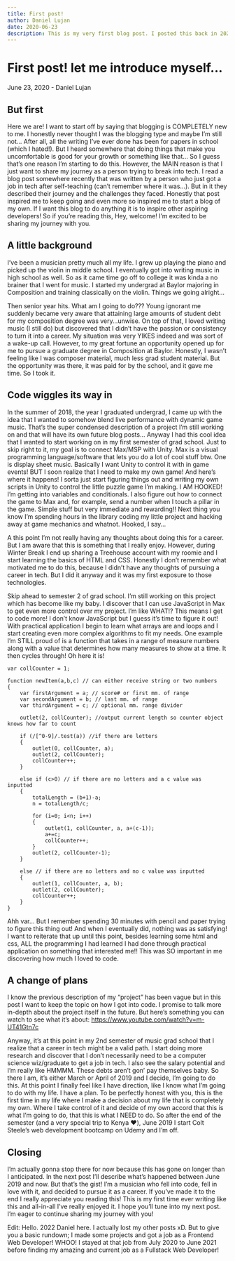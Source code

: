 ```yaml
---
title: First post!
author: Daniel Lujan
date: 2020-06-23
description: This is my very first blog post. I posted this back in 2020 but I've since switched from Wordpress to 11ty for my personal site. In this post I talk about how my background and how I got into coding. Hope you enjoy!
---
```


# First post! let me introduce myself...
June 23, 2020 - Daniel Lujan

## But first
Here we are! I want to start off by saying that blogging is COMPLETELY new to me. I honestly never thought I was the blogging type and maybe I’m still not… After all, all the writing I’ve ever done has been for papers in school (which I hated!). But I heard somewhere that doing things that make you uncomfortable is good for your growth or something like that… So I guess that’s one reason I’m starting to do this. However, the MAIN reason is that I just want to share my journey as a person trying to break into tech. I read a blog post somewhere recently that was written by a person who just got a job in tech after self-teaching (can’t remember where it was…). But in it they described their journey and the challenges they faced. Honestly that post inspired me to keep going and even more so inspired me to start a blog of my own. If I want this blog to do anything it is to inspire other aspiring developers! So if you’re reading this, Hey, welcome! I’m excited to be sharing my journey with you.

## A little background
I’ve been a musician pretty much all my life. I grew up playing the piano and picked up the violin in middle school. I eventually got into writing music in high school as well. So as it came time go off to college it was kinda a no brainer that I went for music. I started my undergrad at Baylor majoring in Composition and training classically on the violin. Things we going alright…

Then senior year hits. What am I going to do??? Young ignorant me suddenly became very aware that attaining large amounts of student debt for my composition degree was very…unwise. On top of that, I loved writing music (I still do) but discovered that I didn’t have the passion or consistency to turn it into a career. My situation was very YIKES indeed and was sort of a wake-up call. However, to my great fortune an opportunity opened up for me to pursue a graduate degree in Composition at Baylor. Honestly, I wasn’t feeling like I was composer material, much less grad student material. But the opportunity was there, it was paid for by the school, and it gave me time. So I took it.

## Code wiggles its way in
In the summer of 2018, the year I graduated undergrad, I came up with the idea that I wanted to somehow blend live performance with dynamic game music. That’s the super condensed description of a project I’m still working on and that will have its own future blog posts… Anyway I had this cool idea that I wanted to start working on in my first semester of grad school. Just to skip right to it, my goal is to connect Max/MSP with Unity. Max is a visual programming language/software that lets you do a lot of cool stuff btw. One is display sheet music. Basically I want Unity to control it with in game events! BUT I soon realize that I need to make my own game! And here’s where it happens! I sorta just start figuring things out and writing my own scripts in Unity to control the little puzzle game I’m making. I AM HOOKED! I’m getting into variables and conditionals. I also figure out how to connect the game to Max and, for example, send a number when I touch a pillar in the game. Simple stuff but very immediate and rewarding!! Next thing you know I’m spending hours in the library coding my little project and hacking away at game mechanics and whatnot. Hooked, I say…

A this point I’m not really having any thoughts about doing this for a career. But I am aware that this is something that I really enjoy. However, during Winter Break I end up sharing a Treehouse account with my roomie and I start learning the basics of HTML and CSS. Honestly I don’t remember what motivated me to do this, because I didn’t have any thoughts of pursuing a career in tech. But I did it anyway and it was my first exposure to those technologies.

Skip ahead to semester 2 of grad school. I’m still working on this project which has become like my baby. I discover that I can use JavaScript in Max to get even more control over my project. I’m like WHAT!? This means I get to code more! I don’t know JavaScript but I guess it’s time to figure it out! With practical application I begin to learn what arrays are and loops and I start creating even more complex algorithms to fit my needs. One example I’m STILL proud of is a function that takes in a range of measure numbers along with a value that determines how many measures to show at a time. It then cycles through! Oh here it is!

```
var collCounter = 1;

function newItem(a,b,c) // can either receive string or two numbers
{
    var firstArgument = a; // score# or first mm. of range
    var secondArgument = b; // last mm. of range
    var thirdArgument = c; // optional mm. range divider

    outlet(2, collCounter); //output current length so counter object knows how far to count

    if (/[^0-9]/.test(a)) //if there are letters
    {
        outlet(0, collCounter, a);
        outlet(2, collCounter);
        collCounter++;
    }

    else if (c>0) // if there are no letters and a c value was inputted
    {
        totalLength = (b+1)-a;
        n = totalLength/c;

        for (i=0; i<n; i++)
        {
            outlet(1, collCounter, a, a+(c-1));
            a+=c;
            collCounter++;
        }
        outlet(2, collCounter-1);
    }

    else // if there are no letters and no c value was inputted
    {
        outlet(1, collCounter, a, b);
        outlet(2, collCounter);
        collCounter++;
    }
}
```

Ahh var… But I remember spending 30 minutes with pencil and paper trying to figure this thing out! And when I eventually did, nothing was as satisfying! I want to reiterate that up until this point, besides learning some html and css, ALL the programming I had learned I had done through practical application on something that interested me!! This was SO important in me discovering how much I loved to code.

## A change of plans
I know the previous description of my “project” has been vague but in this post I want to keep the topic on how I got into code. I promise to talk more in-depth about the project itself in the future. But here’s something you can watch to see what it’s about: https://www.youtube.com/watch?v=m-UT41Gtn7c

Anyway, it’s at this point in my 2nd semester of music grad school that I realize that a career in tech might be a valid path. I start doing more research and discover that I don’t necessarily need to be a computer science wiz/graduate to get a job in tech. I also see the salary potential and I’m really like HMMMM. These debts aren’t gon’ pay themselves baby. So there I am, it’s either March or April of 2019 and I decide, I’m going to do this. At this point I finally feel like I have direction, like I know what I’m going to do with my life. I have a plan. To be perfectly honest with you, this is the first time in my life where I make a decision about my life that is completely my own. Where I take control of it and decide of my own accord that this is what I’m going to do, that this is what I NEED to do. So after the end of the semester (and a very special trip to Kenya ❤️), June 2019 I start Colt Steele’s web development bootcamp on Udemy and I’m off.

## Closing
I’m actually gonna stop there for now because this has gone on longer than I anticipated. In the next post I’ll describe what’s happened between June 2019 and now. But that’s the gist! I’m a musician who fell into code, fell in love with it, and decided to pursue it as a career. If you’ve made it to the end I really appreciate you reading this! This is my first time ever writing like this and all-in-all I’ve really enjoyed it. I hope you’ll tune into my next post. I’m eager to continue sharing my journey with you!

Edit: Hello. 2022 Daniel here. I actually lost my other posts xD. But to give you a basic rundown; I made some projects and got a job as a Frontend Web Developer! WHOO! I stayed at that job from July 2020 to June 2021 before finding my amazing and current job as a Fullstack Web Developer!

